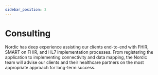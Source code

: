 ```yaml
---
sidebar_position: 2
---
```


# Consulting

Nordic has deep experience assisting our clients end-to-end with FHIR, SMART on FHIR, and HL7 implementation processes. From registering the application to implementing connectivity and data mapping, the Nordic team will advise our clients and their healthcare partners on the most appropriate approach for long-term success.
